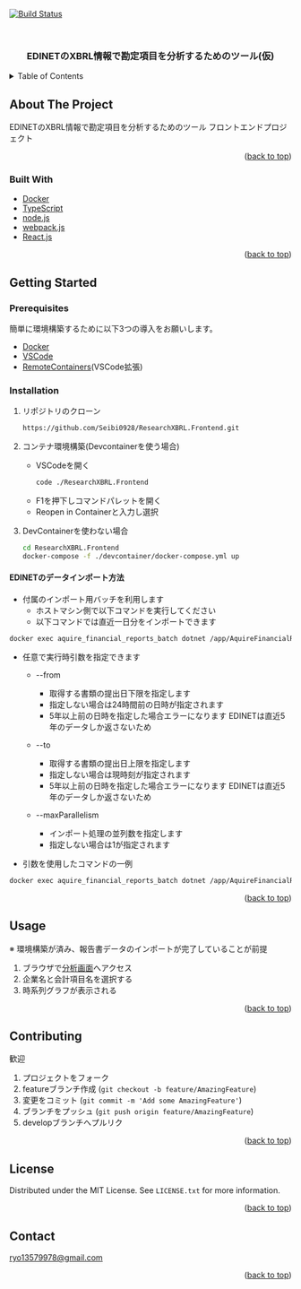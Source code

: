 <div id="top"></div>

[![Build Status](https://dev.azure.com/nanteneus/%E6%A9%9F%E6%A2%B0%E5%AD%A6%E7%BF%92%E5%8B%89%E5%BC%B7%E4%BC%9A/_apis/build/status/Seibi0928.ResearchXBRL.Frontend?branchName=master)](https://dev.azure.com/nanteneus/%E6%A9%9F%E6%A2%B0%E5%AD%A6%E7%BF%92%E5%8B%89%E5%BC%B7%E4%BC%9A/_build/latest?definitionId=10&branchName=master)

<!-- PROJECT LOGO -->
<br />
<div align="center">
  <h3 align="center">EDINETのXBRL情報で勘定項目を分析するためのツール(仮)</h3>
</div>



<!-- TABLE OF CONTENTS -->
<details>
  <summary>Table of Contents</summary>
  <ol>
    <li>
      <a href="#about-the-project">About The Project</a>
      <ul>
        <li><a href="#built-with">Built With</a></li>
      </ul>
    </li>
    <li>
      <a href="#getting-started">Getting Started</a>
      <ul>
        <li><a href="#prerequisites">Prerequisites</a></li>
        <li><a href="#installation">Installation</a></li>
      </ul>
    </li>
    <li><a href="#usage">Usage</a></li>
    <li><a href="#contributing">Contributing</a></li>
    <li><a href="#license">License</a></li>
    <li><a href="#contact">Contact</a></li>
  </ol>
</details>



<!-- ABOUT THE PROJECT -->
## About The Project

EDINETのXBRL情報で勘定項目を分析するためのツール
フロントエンドプロジェクト

<p align="right">(<a href="#top">back to top</a>)</p>



### Built With
* [Docker](https://www.docker.com/)
* [TypeScript](https://www.typescriptlang.org/)
* [node.js](https://nodejs.org/)
* [webpack.js](https://webpack.js.org/)
* [React.js](https://reactjs.org/)

<p align="right">(<a href="#top">back to top</a>)</p>



<!-- GETTING STARTED -->
## Getting Started

### Prerequisites

簡単に環境構築するために以下3つの導入をお願いします。
* [Docker](https://docs.docker.com/get-started/)
* [VSCode](https://code.visualstudio.com/)
* [RemoteContainers](https://marketplace.visualstudio.com/items?itemName=ms-vscode-remote.remote-containers)(VSCode拡張)

### Installation

1. リポジトリのクローン
   ```sh
   https://github.com/Seibi0928/ResearchXBRL.Frontend.git
   ```
1. コンテナ環境構築(Devcontainerを使う場合)
    - VSCodeを開く
      ```sh
      code ./ResearchXBRL.Frontend
      ```
    - F1を押下しコマンドパレットを開く
    - Reopen in Containerと入力し選択

1. DevContainerを使わない場合
   ```sh
   cd ResearchXBRL.Frontend
   docker-compose -f ./devcontainer/docker-compose.yml up
   ```

#### EDINETのデータインポート方法

- 付属のインポート用バッチを利用します
    - ホストマシン側で以下コマンドを実行してください
    - 以下コマンドでは直近一日分をインポートできます

```sh
docker exec aquire_financial_reports_batch dotnet /app/AquireFinancialReports.dll
```

- 任意で実行時引数を指定できます
  * --from
    * 取得する書類の提出日下限を指定します
    * 指定しない場合は24時間前の日時が指定されます
    * 5年以上前の日時を指定した場合エラーになります EDINETは直近5年のデータしか返さないため

  * --to
    * 取得する書類の提出日上限を指定します
    * 指定しない場合は現時刻が指定されます
    * 5年以上前の日時を指定した場合エラーになります EDINETは直近5年のデータしか返さないため

  * --maxParallelism
    * インポート処理の並列数を指定します
    * 指定しない場合は1が指定されます

- 引数を使用したコマンドの一例
```sh
docker exec aquire_financial_reports_batch dotnet /app/AquireFinancialReports.dll --from 2021-01-01 --to 2021-12-01 --maxParallelism 2
```

<p align="right">(<a href="#top">back to top</a>)</p>



<!-- USAGE EXAMPLES -->
## Usage

※ 環境構築が済み、報告書データのインポートが完了していることが前提

1. ブラウザで[分析画面](http://localhost:42962/)へアクセス
1. 企業名と会計項目名を選択する
1. 時系列グラフが表示される

<p align="right">(<a href="#top">back to top</a>)</p>



<!-- CONTRIBUTING -->
## Contributing

歓迎

1. プロジェクトをフォーク
2. featureブランチ作成 (`git checkout -b feature/AmazingFeature`)
3. 変更をコミット (`git commit -m 'Add some AmazingFeature'`)
4. ブランチをプッシュ (`git push origin feature/AmazingFeature`)
5. developブランチへプルリク

<p align="right">(<a href="#top">back to top</a>)</p>



<!-- LICENSE -->
## License

Distributed under the MIT License. See `LICENSE.txt` for more information.

<p align="right">(<a href="#top">back to top</a>)</p>



<!-- CONTACT -->
## Contact
ryo13579978@gmail.com

<p align="right">(<a href="#top">back to top</a>)</p>



<!-- MARKDOWN LINKS & IMAGES -->
<!-- https://www.markdownguide.org/basic-syntax/#reference-style-links -->
[contributors-shield]: https://img.shields.io/github/contributors/github_username/repo_name.svg?style=for-the-badge
[contributors-url]: https://github.com/github_username/repo_name/graphs/contributors
[forks-shield]: https://img.shields.io/github/forks/github_username/repo_name.svg?style=for-the-badge
[forks-url]: https://github.com/github_username/repo_name/network/members
[stars-shield]: https://img.shields.io/github/stars/github_username/repo_name.svg?style=for-the-badge
[stars-url]: https://github.com/github_username/repo_name/stargazers
[issues-shield]: https://img.shields.io/github/issues/github_username/repo_name.svg?style=for-the-badge
[issues-url]: https://github.com/Seibi0928/ResearchXBRL.Frontend/issues
[license-shield]: https://img.shields.io/github/license/github_username/repo_name.svg?style=for-the-badge
[license-url]: https://github.com/Seibi0928/ResearchXBRL.Frontend/blob/master/LICENSE.txt
[linkedin-shield]: https://img.shields.io/badge/-LinkedIn-black.svg?style=for-the-badge&logo=linkedin&colorB=555
[linkedin-url]: https://linkedin.com/in/linkedin_username
[product-screenshot]: images/screenshot.png
